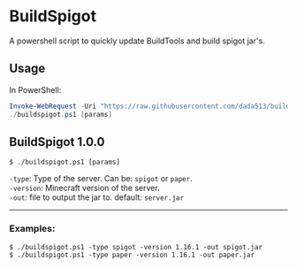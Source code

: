 # BuildSpigot

A powershell script to quickly update BuildTools and build spigot jar's.

## Usage

In PowerShell:

```powershell
Invoke-WebRequest -Uri "https://raw.githubusercontent.com/dada513/build-spigot/master/buildspigot.ps1" -OutFile "buildspigot.ps1"
./buildspigot.ps1 [params]
```

## BuildSpigot 1.0.0

`$ ./buildspigot.ps1 [params]`

`-type`: Type of the server. Can be: `spigot` or `paper`.  
`-version`: Minecraft version of the server.  
`-out`: file to output the jar to. default: `server.jar`

---

### Examples:

`$ ./buildspigot.ps1 -type spigot -version 1.16.1 -out spigot.jar`  
`$ ./buildspigot.ps1 -type paper -version 1.16.1 -out paper.jar`
